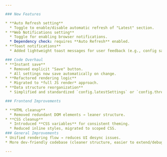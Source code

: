 ```yaml
---

### New Features

* **Auto Refresh setting**
  * Toggle to enable/disable automatic refresh of "Latest" section.
* **Web Notifications setting**
  * Toggle for enabling browser notifications.
  * Dependency check: requires **Auto Refresh** enabled.
* **Toast notifications**
  * Added lightweight toast messages for user feedback (e.g., config saved, action blocked).

### Code Overhaul
* **Instant save**
  * Removed explicit "Save" button.
  * All settings now save automatically on change.
* **Refactored rendering logic**
  * Migrated to *full JS render* approach.
* **Data structure reorganization**
  * Simplified and standardized `config.latestSettings` or `config.threadSettings` for easier state management.

### Frontend Improvements

* **HTML cleanup**
  * Removed redundant DOM elements → leaner structure.
* **CSS cleanup**
  * Introduced **CSS variables** for consistent theming.
  * Reduced inline styles, migrated to scoped CSS.
### General Improvements
* Unified rendering flow → reduces UI desync issues.
* More dev-friendly codebase (cleaner structure, easier to extend/debug).

---
```

